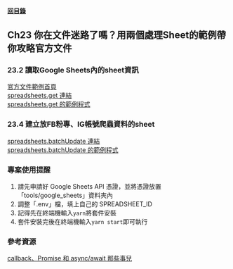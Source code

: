 #### [回目錄](../README.md)
## Ch23	你在文件迷路了嗎？用兩個處理Sheet的範例帶你攻略官方文件

### 23.2 讀取Google Sheets內的sheet資訊
[官方文件範例首頁](https://developers.google.com/sheets/api/samples)  
[spreadsheets.get 連結](https://developers.google.com/sheets/api/reference/rest/v4/spreadsheets/get)  
[spreadsheets.get 的範例程式](https://developers.google.com/sheets/api/reference/rest/v4/spreadsheets/get#examples)  

### 23.4 建立放FB粉專、IG帳號爬蟲資料的sheet
[spreadsheets.batchUpdate 連結](https://developers.google.com/sheets/api/reference/rest/v4/spreadsheets/batchUpdate)  
[spreadsheets.batchUpdate 的範例程式](https://developers.google.com/sheets/api/reference/rest/v4/spreadsheets/batchUpdate)  

### 專案使用提醒
1.	請先申請好 Google Sheets API 憑證，並將憑證放置「tools/google_sheets」資料夾內
2.	調整「.env」檔，填上自己的 SPREADSHEET_ID
3.	記得先在終端機輸入`yarn`將套件安裝
4.	套件安裝完後在終端機輸入`yarn start`即可執行

### 參考資源
[callback、Promise 和 async/await 那些事兒](https://noob.tw/js-async/)  
